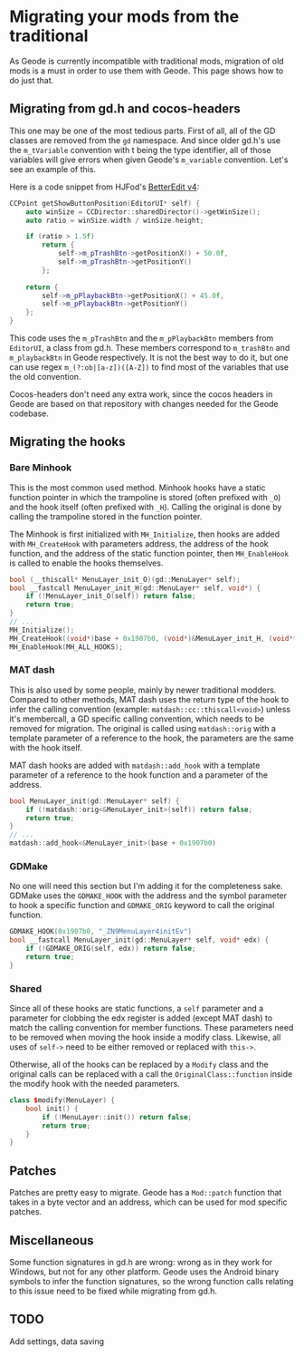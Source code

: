 # Migrating your mods from the traditional

As Geode is currently incompatible with traditional mods, migration of old mods is a must in order to use them with Geode. This page shows how to do just that.

## Migrating from gd.h and cocos-headers

This one may be one of the most tedious parts. First of all, all of the GD classes are removed from the `gd` namespace. And since older gd.h's use the `m_tVariable` convention with t being the type identifier, all of those variables will give errors when given Geode's `m_variable` convention. Let's see an example of this.

Here is a code snippet from HJFod's [BetterEdit v4](https://github.com/HJfod/BetterEdit/blob/v4-min/hooks/EditorUI.cpp#L39-L53):

```cpp
CCPoint getShowButtonPosition(EditorUI* self) {
    auto winSize = CCDirector::sharedDirector()->getWinSize();
    auto ratio = winSize.width / winSize.height;

    if (ratio > 1.5f)
        return {
            self->m_pTrashBtn->getPositionX() + 50.0f,
            self->m_pTrashBtn->getPositionY()
        };
    
    return {
        self->m_pPlaybackBtn->getPositionX() + 45.0f,
        self->m_pPlaybackBtn->getPositionY()
    };
}
```
This code uses the `m_pTrashBtn` and the `m_pPlaybackBtn` members from `EditorUI`, a class from gd.h. These members correspond to `m_trashBtn` and `m_playbackBtn` in Geode respectively. It is not the best way to do it, but one can use regex `m_(?:ob|[a-z])([A-Z])` to find most of the variables that use the old convention.

Cocos-headers don't need any extra work, since the cocos headers in Geode are based on that repository with changes needed for the Geode codebase.


## Migrating the hooks

### Bare Minhook

This is the most common used method. Minhook hooks have a static function pointer in which the trampoline is stored (often prefixed with `_O`) and the hook itself (often prefixed with `_H`). Calling the original is done by calling the trampoline stored in the function pointer.

The Minhook is first initialized with `MH_Initialize`, then hooks are added with `MH_CreateHook` with parameters address, the address of the hook function, and the address of the static function pointer, then `MH_EnableHook` is called to enable the hooks themselves.

```cpp
bool (__thiscall* MenuLayer_init_O)(gd::MenuLayer* self);
bool __fastcall MenuLayer_init_H(gd::MenuLayer* self, void*) {
    if (!MenuLayer_init_O(self)) return false;
    return true;
}
// ...
MH_Initialize();
MH_CreateHook((void*)base + 0x1907b0, (void*)&MenuLayer_init_H, (void**)&MenuLayer_init_O);
MH_EnableHook(MH_ALL_HOOKS);
```

### MAT dash

This is also used by some people, mainly by newer traditional modders. Compared to other methods, MAT dash uses the return type of the hook to infer the calling convention (example: `matdash::cc::thiscall<void>`) unless it's membercall, a GD specific calling convention, which needs to be removed for migration. The original is called using `matdash::orig` with a template parameter of a reference to the hook, the parameters are the same with the hook itself.

MAT dash hooks are added with `matdash::add_hook` with a template parameter of a reference to the hook function and a parameter of the address.

```cpp
bool MenuLayer_init(gd::MenuLayer* self) {
    if (!matdash::orig<&MenuLayer_init>(self)) return false;
    return true;
}
// ...
matdash::add_hook<&MenuLayer_init>(base + 0x1907b0)
```

### GDMake

No one will need this section but I'm adding it for the completeness sake. GDMake uses the `GDMAKE_HOOK` with the address and the symbol parameter to hook a specific function and `GDMAKE_ORIG` keyword to call the original function. 

```cpp
GDMAKE_HOOK(0x1907b0, "_ZN9MenuLayer4initEv")
bool __fastcall MenuLayer_init(gd::MenuLayer* self, void* edx) {
    if (!GDMAKE_ORIG(self, edx)) return false;
    return true;
}
```

### Shared

Since all of these hooks are static functions, a `self` parameter and a parameter for clobbing the edx register is added (except MAT dash) to match the calling convention for member functions. These parameters need to be removed when moving the hook inside a modify class. Likewise, all uses of `self->` need to be either removed or replaced with `this->`.

Otherwise, all of the hooks can be replaced by a `Modify` class and the original calls can be replaced with a call the `OriginalClass::function` inside the modify hook with the needed parameters. 

```cpp
class $modify(MenuLayer) {
    bool init() {
        if (!MenuLayer::init()) return false;
        return true;
    }
}
```

## Patches

Patches are pretty easy to migrate. Geode has a `Mod::patch` function that takes in a byte vector and an address, which can be used for mod specific patches.

## Miscellaneous 

Some function signatures in gd.h are wrong: wrong as in they work for Windows, but not for any other platform. Geode uses the Android binary symbols to infer the function signatures, so the wrong function calls relating to this issue need to be fixed while migrating from gd.h.

## TODO

Add settings, data saving
